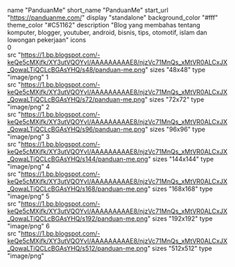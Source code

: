 name	"PanduanMe"
short_name	"PanduanMe"
start_url	"https://panduanme.com/"
display	"standalone"
background_color	"#fff"
theme_color	"#C51162"
description	"Blog yang membahas tentang komputer, blogger, youtuber, android, bisnis, tips, otomotif, islam dan lowongan pekerjaan"
icons	
0	
src	"https://1.bp.blogspot.com/-keQe5cMXjfk/XY3utVQOYvI/AAAAAAAAAE8/njzVc71MnQs_xMtVR0ALCxJX_QowaLTiQCLcBGAsYHQ/s48/panduan-me.png"
sizes	"48x48"
type	"image/png"
1	
src	"https://1.bp.blogspot.com/-keQe5cMXjfk/XY3utVQOYvI/AAAAAAAAAE8/njzVc71MnQs_xMtVR0ALCxJX_QowaLTiQCLcBGAsYHQ/s72/panduan-me.png"
sizes	"72x72"
type	"image/png"
2	
src	"https://1.bp.blogspot.com/-keQe5cMXjfk/XY3utVQOYvI/AAAAAAAAAE8/njzVc71MnQs_xMtVR0ALCxJX_QowaLTiQCLcBGAsYHQ/s96/panduan-me.png"
sizes	"96x96"
type	"image/png"
3	
src	"https://1.bp.blogspot.com/-keQe5cMXjfk/XY3utVQOYvI/AAAAAAAAAE8/njzVc71MnQs_xMtVR0ALCxJX_QowaLTiQCLcBGAsYHQ/s144/panduan-me.png"
sizes	"144x144"
type	"image/png"
4	
src	"https://1.bp.blogspot.com/-keQe5cMXjfk/XY3utVQOYvI/AAAAAAAAAE8/njzVc71MnQs_xMtVR0ALCxJX_QowaLTiQCLcBGAsYHQ/s168/panduan-me.png"
sizes	"168x168"
type	"image/png"
5	
src	"https://1.bp.blogspot.com/-keQe5cMXjfk/XY3utVQOYvI/AAAAAAAAAE8/njzVc71MnQs_xMtVR0ALCxJX_QowaLTiQCLcBGAsYHQ/s192/panduan-me.png"
sizes	"192x192"
type	"image/png"
6	
src	"https://1.bp.blogspot.com/-keQe5cMXjfk/XY3utVQOYvI/AAAAAAAAAE8/njzVc71MnQs_xMtVR0ALCxJX_QowaLTiQCLcBGAsYHQ/s512/panduan-me.png"
sizes	"512x512"
type	"image/png"
